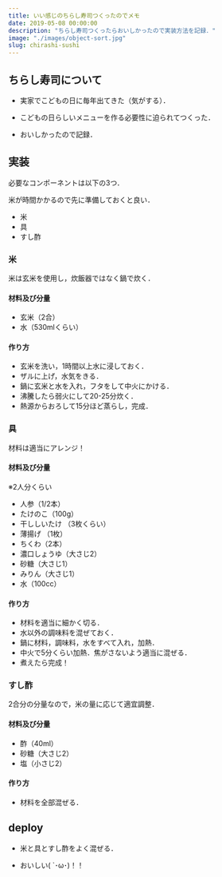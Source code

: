 ```yaml
---
title: いい感じのちらし寿司つくったのでメモ
date: 2019-05-08 00:00:00
description: "ちらし寿司つくったらおいしかったので実装方法を記録．"
image: "./images/object-sort.jpg"
slug: chirashi-sushi
---
```



## **ちらし寿司について**

- 実家でこどもの日に毎年出てきた（気がする）．

- こどもの日らしいメニューを作る必要性に迫られてつくった．

- おいしかったので記録．

## **実装**

必要なコンポーネントは以下の3つ．

米が時間かかるので先に準備しておくと良い．

- 米
- 具
- すし酢

### **米**

米は玄米を使用し，炊飯器ではなく鍋で炊く．

#### **材料及び分量**

- 玄米（2合）
- 水（530mlくらい）

#### **作り方**

- 玄米を洗い，1時間以上水に浸しておく．
- ザルに上げ，水気をきる．
- 鍋に玄米と水を入れ，フタをして中火にかける．
- 沸騰したら弱火にして20-25分炊く．
- 熱源からおろして15分ほど蒸らし，完成．

### **具**

材料は適当にアレンジ！

#### **材料及び分量**

※2人分くらい

- 人参（1/2本）
- たけのこ（100g）
- 干ししいたけ （3枚くらい）
- 薄揚げ （1枚）
- ちくわ（2本）
- 濃口しょうゆ（大さじ2）
- 砂糖（大さじ1）
- みりん（大さじ1）
- 水（100cc）

#### **作り方**

- 材料を適当に細かく切る．
- 水以外の調味料を混ぜておく．
- 鍋に材料，調味料，水をすべて入れ，加熱．
- 中火で5分くらい加熱．焦がさないよう適当に混ぜる．
- 煮えたら完成！

### **すし酢**

2合分の分量なので，米の量に応じて適宜調整．

#### **材料及び分量**

- 酢（40ml）
- 砂糖（大さじ2）
- 塩（小さじ2）

#### **作り方**

- 材料を全部混ぜる．

## **deploy**

- 米と具とすし酢をよく混ぜる．

- おいしい( `･ω･)！！